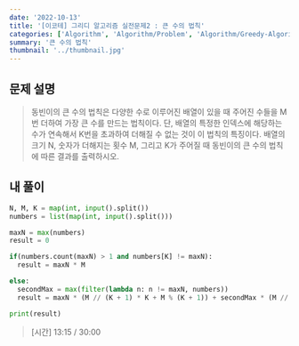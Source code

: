 ```yaml
---
date: '2022-10-13'
title: '[이코테] 그리디 알고리즘 실전문제2 : 큰 수의 법칙'
categories: ['Algorithm', 'Algorithm/Problem', 'Algorithm/Greedy-Algorithm']
summary: '큰 수의 법칙'
thumbnail: '../thumbnail.jpg'
---
```


## 문제 설명

> 동빈이의 큰 수의 법칙은 다양한 수로 이루어진 배열이 있을 때 주어진 수들을 M번 더하여 가장 큰 수를 만드는 법칙이다. 단, 배열의 특정한 인덱스에 해당하는 수가 연속해서 K번을 초과하여 더해질 수 없는 것이 이 법칙의 특징이다. 배열의 크기 N, 숫자가 더해지는 횟수 M, 그리고 K가 주어질 때 동빈이의 큰 수의 법칙에 따른 결과를 출력하시오.

## 내 풀이

```python
N, M, K = map(int, input().split())
numbers = list(map(int, input().split()))

maxN = max(numbers)
result = 0

if(numbers.count(maxN) > 1 and numbers[K] != maxN):
  result = maxN * M

else:
  secondMax = max(filter(lambda n: n != maxN, numbers))
  result = maxN * (M // (K + 1) * K + M % (K + 1)) + secondMax * (M // (K + 1))

print(result)
```

> [시간] 13:15 / 30:00
